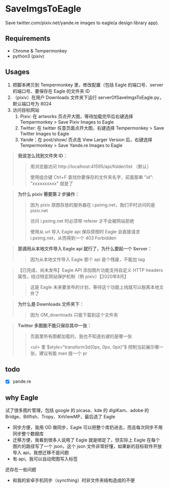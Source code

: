 # SaveImgsToEagle

Save twitter.com/pixiv.net/yande.re images to eagle(a design library app).

## Requirements

- Chrome & Tempermonkey
- python3 (pixiv)

## Usages

1. 把脚本拷贝到 Tempermonkey 里，修改配置（包括 Eagle 的端口号、server 的端口号、要保存在 Eagle 的文件夹 ID
2. （pixiv）在用户 Downloads 文件夹下运行 serverOfSaveImgsToEagle.py，默认端口号为 8024
3. 访问目标网站
    1. Pixiv: 在 artworks 页点开大图，等待加载完毕后右键选择 Tempermonkey > Save Pixiv Images to Eagle
    2. Twitter: 在 twitter 任意页面点开大图，右键选择 Tempermonkey > Save Twitter Images to Eagle
	3. Yande：在 post/show/ 页点击 View Larger Version 后，右键选择 Tempermonkey > Save Yande.re Images to Eagle

> **我该怎么找到文件夹 ID：**
>> 用浏览器访问 http://localhost:41595/api/folder/list （默认）
>> 
>> 使用组合键 Ctrl+F 查找你要保存的文件夹名字，前面那串 "id": "xxxxxxxxxx" 就是了

> **为什么 pixiv 需要第 2 步操作：**
>> 因为 pixiv 原图存放的服务器在 i.pximg.net，我们平时访问的是 pixiv.net
>> 
>> 访问 i.pximg.net 时必须带 referer 才不会被网站拒绝
>> 
>> 使用从 url 导入 Eagle api 保存原图时 Eagle 会直接请求 i.pximg.net，从而得到一个 403 Forbidden

> **那调用从本地文件导入 Eagle api 就行了，为什么要起一个 Server：**
>> 因为从本地文件导入 Eagle 那个 api 是个残废，不能加 tag

>【已完成、尚未发布】Eagle API 添加图片功能支持自定义 HTTP headers 属性，绕过特定网站保护机制（例 pixiv）【2020年8月】
>> 这是 Eagle 未来要发布的计划，等待这个功能上线就可以脱离本地文件了

> **为什么是 Downloads 文件夹下：**
>> 因为 GM_downloads 只能下载到这个文件夹

> **Twitter 多图能不能只保存其中一张：**
>> 页面里所有图都加载的，我也不知道右键的是哪一张
>> 
>> \<ul\> 里 $style="transform3d(0px, 0px, 0px)"$ 控制当前展示哪一张，建议有能 man 提一个 pr

## todo

- [x] yande.re

## why Eagle

试了很多图片管理，包括 google 的 picasa、kde 的 digiKam、adobe 的 Bridge、Billfish、Tropy、XnViewMP，最后选了 Eagle

- 同步方便，我用 OD 做同步，Eagle 可以把整个库扔进去，而且每次同步不用同步整个数据库
- 迁移方便，我看到很多人说用了 Eagle 就是绑定了，但实际上 Eagle 在每个图片的路径写了一个 json，这个 json 文件非常好懂，如果新的目标软件开放导入 api，我想迁移不是问题
- 有 api，我可以自动爬图写入标签

还存在一些问题

- 和我的安卓手机同步（syncthing）时非文件夹结构造成的不便
